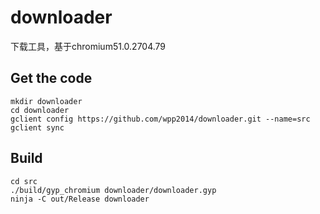 # downloader
下载工具，基于chromium51.0.2704.79

## Get the code
```
mkdir downloader
cd downloader
gclient config https://github.com/wpp2014/downloader.git --name=src
gclient sync
```

## Build
```
cd src
./build/gyp_chromium downloader/downloader.gyp
ninja -C out/Release downloader
```
